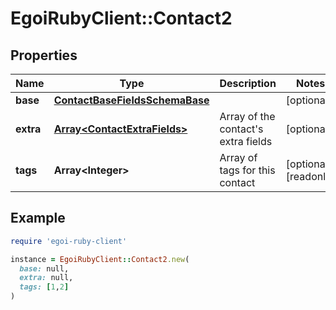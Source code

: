# EgoiRubyClient::Contact2

## Properties

| Name | Type | Description | Notes |
| ---- | ---- | ----------- | ----- |
| **base** | [**ContactBaseFieldsSchemaBase**](ContactBaseFieldsSchemaBase.md) |  | [optional] |
| **extra** | [**Array&lt;ContactExtraFields&gt;**](ContactExtraFields.md) | Array of the contact&#39;s extra fields | [optional] |
| **tags** | **Array&lt;Integer&gt;** | Array of tags for this contact | [optional][readonly] |

## Example

```ruby
require 'egoi-ruby-client'

instance = EgoiRubyClient::Contact2.new(
  base: null,
  extra: null,
  tags: [1,2]
)
```


